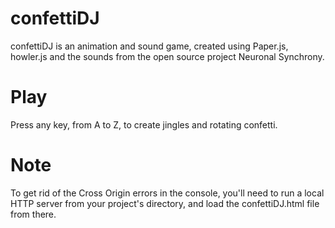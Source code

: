 # confettiDJ

confettiDJ is an animation and sound game, created using Paper.js, howler.js 
and the sounds from the open source project Neuronal Synchrony.


# Play

Press any key, from A to Z, to create jingles and rotating confetti.


# Note

To get rid of the Cross Origin errors in the console, 
you'll need to run a local HTTP server from your project's directory,
and load the confettiDJ.html file from there.

